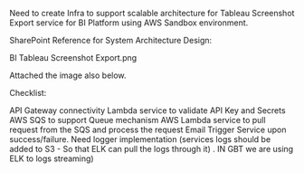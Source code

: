 Need to create Infra to support scalable architecture for Tableau Screenshot Export service for BI Platform using AWS Sandbox environment. 

SharePoint Reference for System Architecture Design:

BI Tableau Screenshot Export.png

Attached the image also below.




Checklist:

API Gateway connectivity
Lambda service to validate API Key and Secrets
AWS SQS to support Queue mechanism
AWS Lambda service to pull request from the SQS and process the request
Email Trigger Service upon success/failure.
Need logger implementation (services logs should be added to S3 - So that ELK can pull the logs through it) . IN GBT we are using ELK to logs streaming) 


